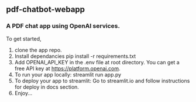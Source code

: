 <h2>pdf-chatbot-webapp</h2>
<h3>A PDF chat app using OpenAI services.</h3>

To get started, 
1. clone the app repo.
2. Install dependancies
   pip install -r requirements.txt
3. Add OPENAI_API_KEY in the .env file at root directory. You can get a free API key at https://platform.openai.com.
4. To run your app locally:
   streamlit run app.py
5. To deploy your app to streamlit:
   Go to streamlit.io and follow instructions for deploy in docs section.
6. Enjoy...
